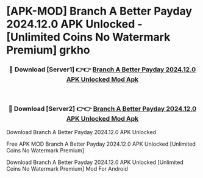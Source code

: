 # [APK-MOD] Branch  A Better Payday 2024.12.0 APK Unlocked - [Unlimited Coins No Watermark Premium] grkho



<div align="center">
<h3>🔴 Download [Server1] 👉👉 <a href="https://momento.my/?title=Branch__A_Better_Payday_2024.12.0_APK_Unlocked">Branch  A Better Payday 2024.12.0 APK Unlocked Mod Apk</a></h3><br>

<h3>🔴 Download [Server2] 👉👉 <a href="https://momento.my/?title=Branch__A_Better_Payday_2024.12.0_APK_Unlocked">Branch  A Better Payday 2024.12.0 APK Unlocked Mod Apk</a></h3>
</div>



Download Branch  A Better Payday 2024.12.0 APK Unlocked 

Free APK MOD Branch  A Better Payday 2024.12.0 APK Unlocked [Unlimited Coins No Watermark Premium]

Download Branch  A Better Payday 2024.12.0 APK Unlocked [Unlimited Coins No Watermark Premium] Mod For Android
